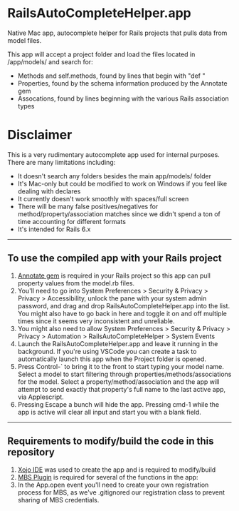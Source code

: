 # RailsAutoCompleteHelper.app
 Native Mac app, autocomplete helper for Rails projects that pulls data from model files. 

This app will accept a project folder and load the files located in /app/models/ and search for:
- Methods and self.methods, found by lines that begin with "def "
- Properties, found by the schema information produced by the Annotate gem
- Assocations, found by lines beginning with the various Rails association types

# **Disclaimer**
This is a very rudimentary autocomplete app used for internal purposes. There are many limitations including:
- It doesn't search any folders besides the main app/models/ folder
- It's Mac-only but could be modified to work on Windows if you feel like dealing with declares
- It currently doesn't work smoothly with spaces/full screen
- There will be many false positives/negatives for method/property/association matches since we didn't spend a ton of time accounting for different formats
- It's intended for Rails 6.x

---
## To use the compiled app with your Rails project
1. [Annotate gem](https://github.com/ctran/annotate_models) is required in your Rails project so this app can pull property values from the model.rb files.
2. You'll need to go into System Preferences > Security & Privacy > Privacy > Accessibility, unlock the pane with your system admin password, and drag and drop RailsAutoCompleteHelper.app into the list. You might also have to go back in here and toggle it on and off multiple times since it seems very inconsistent and unreliable.
3. You might also need to allow System Preferences > Security & Privacy > Privacy > Automation > RailsAutoCompleteHelper > System Events
4. Launch the RailsAutoCompleteHelper.app and leave it running in the background. If you're using VSCode you can create a task to automatically launch this app when the Project folder is opened.
5. Press Control-` to bring it to the front to start typing your model name. Select a model to start filtering through properties/methods/associations for the model. Select a property/method/association and the app will attempt to send exactly that property's full name to the last active app, via Applescript.
6. Pressing Escape a bunch will hide the app. Pressing cmd-1 while the app is active will clear all input and start you with a blank field.

---
## Requirements to modify/build the code in this repository
1. [Xojo IDE](https://www.xojo.com) was used to create the app and is required to modify/build
2. [MBS Plugin](https://www.monkeybreadsoftware.net) is required for several of the functions in the app:
3. In the App.open event you'll need to create your own registration process for MBS, as we've .gitignored our registration class to prevent sharing of MBS credentials.
